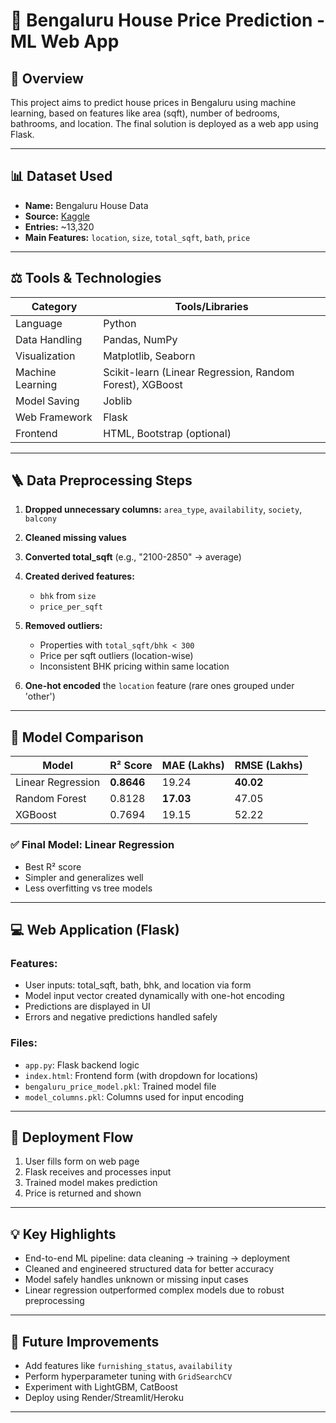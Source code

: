 # 🏡 Bengaluru House Price Prediction - ML Web App

## 🌟 Overview

This project aims to predict house prices in Bengaluru using machine learning, based on features like area (sqft), number of bedrooms, bathrooms, and location. The final solution is deployed as a web app using Flask.

---

## 📊 Dataset Used

* **Name:** Bengaluru House Data
* **Source:** [Kaggle](https://www.kaggle.com/datasets/amitabhajoy/bengaluru-house-price-data)
* **Entries:** \~13,320
* **Main Features:** `location`, `size`, `total_sqft`, `bath`, `price`

---

## ⚖️ Tools & Technologies

| Category         | Tools/Libraries                                          |
| ---------------- | -------------------------------------------------------- |
| Language         | Python                                                   |
| Data Handling    | Pandas, NumPy                                            |
| Visualization    | Matplotlib, Seaborn                                      |
| Machine Learning | Scikit-learn (Linear Regression, Random Forest), XGBoost |
| Model Saving     | Joblib                                                   |
| Web Framework    | Flask                                                    |
| Frontend         | HTML, Bootstrap (optional)                               |

---

## 🪜 Data Preprocessing Steps

1. **Dropped unnecessary columns:** `area_type`, `availability`, `society`, `balcony`
2. **Cleaned missing values**
3. **Converted total\_sqft** (e.g., "2100-2850" → average)
4. **Created derived features:**

   * `bhk` from `size`
   * `price_per_sqft`
5. **Removed outliers:**

   * Properties with `total_sqft/bhk < 300`
   * Price per sqft outliers (location-wise)
   * Inconsistent BHK pricing within same location
6. **One-hot encoded** the `location` feature (rare ones grouped under 'other')

---

## 🤖 Model Comparison

| Model             | R² Score   | MAE (Lakhs) | RMSE (Lakhs) |
| ----------------- | ---------- | ----------- | ------------ |
| Linear Regression | **0.8646** | 19.24       | **40.02**    |
| Random Forest     | 0.8128     | **17.03**   | 47.05        |
| XGBoost           | 0.7694     | 19.15       | 52.22        |

### ✅ Final Model: **Linear Regression**

* Best R² score
* Simpler and generalizes well
* Less overfitting vs tree models

---

## 💻 Web Application (Flask)

### Features:

* User inputs: total_sqft, bath, bhk, and location via form
* Model input vector created dynamically with one-hot encoding
* Predictions are displayed in UI
* Errors and negative predictions handled safely

### Files:

* `app.py`: Flask backend logic
* `index.html`: Frontend form (with dropdown for locations)
* `bengaluru_price_model.pkl`: Trained model file
* `model_columns.pkl`: Columns used for input encoding

---

## 🚀 Deployment Flow

1. User fills form on web page
2. Flask receives and processes input
3. Trained model makes prediction
4. Price is returned and shown

---

## 💡 Key Highlights

* End-to-end ML pipeline: data cleaning → training → deployment
* Cleaned and engineered structured data for better accuracy
* Model safely handles unknown or missing input cases
* Linear regression outperformed complex models due to robust preprocessing

---

## 🚀 Future Improvements

* Add features like `furnishing_status`, `availability`
* Perform hyperparameter tuning with `GridSearchCV`
* Experiment with LightGBM, CatBoost
* Deploy using Render/Streamlit/Heroku

---